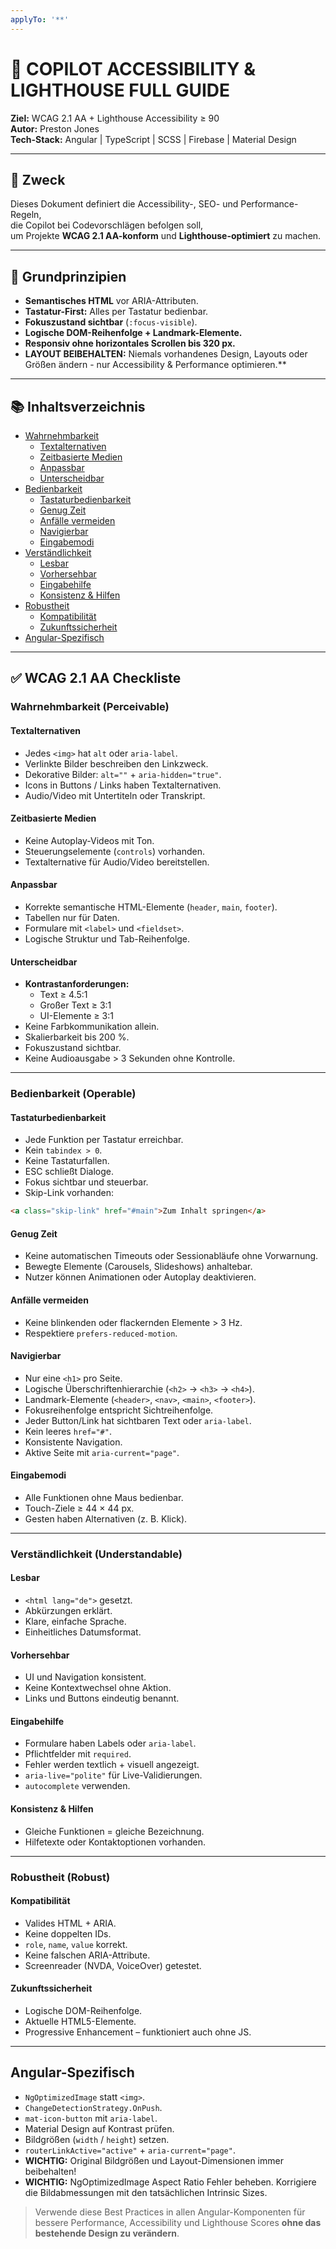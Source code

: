 ```yaml
---
applyTo: '**'
---
```

# 🧭 COPILOT ACCESSIBILITY & LIGHTHOUSE FULL GUIDE  
**Ziel:** WCAG 2.1 AA + Lighthouse Accessibility ≥ 90  
**Autor:** Preston Jones  
**Tech-Stack:** Angular | TypeScript | SCSS | Firebase | Material Design  

---

## 🎯 Zweck  
Dieses Dokument definiert die Accessibility-, SEO- und Performance-Regeln,  
die Copilot bei Codevorschlägen befolgen soll,  
um Projekte **WCAG 2.1 AA-konform** und **Lighthouse-optimiert** zu machen.  

---

## 🧩 Grundprinzipien  

- **Semantisches HTML** vor ARIA-Attributen.  
- **Tastatur-First:** Alles per Tastatur bedienbar.  
- **Fokuszustand sichtbar** (`:focus-visible`).  
- **Logische DOM-Reihenfolge + Landmark-Elemente.**  
- **Responsiv ohne horizontales Scrollen bis 320 px.**
- **LAYOUT BEIBEHALTEN:** Niemals vorhandenes Design, Layouts oder Größen ändern - nur Accessibility & Performance optimieren.**

---

## 📚 Inhaltsverzeichnis
- [Wahrnehmbarkeit](#wahrnehmbarkeit-perceivable)
  - [Textalternativen](#textalternativen)
  - [Zeitbasierte Medien](#zeitbasierte-medien)
  - [Anpassbar](#anpassbar)
  - [Unterscheidbar](#unterscheidbar)
- [Bedienbarkeit](#bedienbarkeit-operable)
  - [Tastaturbedienbarkeit](#tastaturbedienbarkeit)
  - [Genug Zeit](#genug-zeit)
  - [Anfälle vermeiden](#anfälle-vermeiden)
  - [Navigierbar](#navigierbar)
  - [Eingabemodi](#eingabemodi)
- [Verständlichkeit](#verständlichkeit-understandable)
  - [Lesbar](#lesbar)
  - [Vorhersehbar](#vorhersehbar)
  - [Eingabehilfe](#eingabehilfe)
  - [Konsistenz & Hilfen](#konsistenz--hilfen)
- [Robustheit](#robustheit-robust)
  - [Kompatibilität](#kompatibilität)
  - [Zukunftssicherheit](#zukunftssicherheit)
- [Angular-Spezifisch](#angular-spezifisch)

---

## ✅ WCAG 2.1 AA Checkliste  

### Wahrnehmbarkeit (Perceivable)  

#### Textalternativen  
- Jedes `<img>` hat `alt` oder `aria-label`.  
- Verlinkte Bilder beschreiben den Linkzweck.  
- Dekorative Bilder: `alt=""` + `aria-hidden="true"`.  
- Icons in Buttons / Links haben Textalternativen.  
- Audio/Video mit Untertiteln oder Transkript.  

#### Zeitbasierte Medien  
- Keine Autoplay-Videos mit Ton.  
- Steuerungselemente (`controls`) vorhanden.  
- Textalternative für Audio/Video bereitstellen.  

#### Anpassbar  
- Korrekte semantische HTML-Elemente (`header`, `main`, `footer`).  
- Tabellen nur für Daten.  
- Formulare mit `<label>` und `<fieldset>`.  
- Logische Struktur und Tab-Reihenfolge.  

#### Unterscheidbar  
- **Kontrastanforderungen:**  
  - Text ≥ 4.5:1  
  - Großer Text ≥ 3:1  
  - UI-Elemente ≥ 3:1  
- Keine Farbkommunikation allein.  
- Skalierbarkeit bis 200 %.  
- Fokuszustand sichtbar.  
- Keine Audioausgabe > 3 Sekunden ohne Kontrolle.  

---

### Bedienbarkeit (Operable)  

#### Tastaturbedienbarkeit  
- Jede Funktion per Tastatur erreichbar.  
- Kein `tabindex > 0`.  
- Keine Tastaturfallen.  
- ESC schließt Dialoge.  
- Fokus sichtbar und steuerbar.  
- Skip-Link vorhanden:

```html
<a class="skip-link" href="#main">Zum Inhalt springen</a>
```

#### Genug Zeit  
- Keine automatischen Timeouts oder Sessionabläufe ohne Vorwarnung.  
- Bewegte Elemente (Carousels, Slideshows) anhaltebar.  
- Nutzer können Animationen oder Autoplay deaktivieren.  

#### Anfälle vermeiden  
- Keine blinkenden oder flackernden Elemente > 3 Hz.  
- Respektiere `prefers-reduced-motion`.  

#### Navigierbar  
- Nur eine `<h1>` pro Seite.  
- Logische Überschriftenhierarchie (`<h2>` → `<h3>` → `<h4>`).  
- Landmark-Elemente (`<header>`, `<nav>`, `<main>`, `<footer>`).  
- Fokusreihenfolge entspricht Sichtreihenfolge.  
- Jeder Button/Link hat sichtbaren Text oder `aria-label`.  
- Kein leeres `href="#"`.  
- Konsistente Navigation.  
- Aktive Seite mit `aria-current="page"`.  

#### Eingabemodi  
- Alle Funktionen ohne Maus bedienbar.  
- Touch-Ziele ≥ 44 × 44 px.  
- Gesten haben Alternativen (z. B. Klick).  

---

### Verständlichkeit (Understandable)  

#### Lesbar  
- `<html lang="de">` gesetzt.  
- Abkürzungen erklärt.  
- Klare, einfache Sprache.  
- Einheitliches Datumsformat.  

#### Vorhersehbar  
- UI und Navigation konsistent.  
- Keine Kontextwechsel ohne Aktion.  
- Links und Buttons eindeutig benannt.  

#### Eingabehilfe  
- Formulare haben Labels oder `aria-label`.  
- Pflichtfelder mit `required`.  
- Fehler werden textlich + visuell angezeigt.  
- `aria-live="polite"` für Live-Validierungen.  
- `autocomplete` verwenden.  

#### Konsistenz & Hilfen  
- Gleiche Funktionen = gleiche Bezeichnung.  
- Hilfetexte oder Kontaktoptionen vorhanden.  

---

### Robustheit (Robust)  

#### Kompatibilität  
- Valides HTML + ARIA.  
- Keine doppelten IDs.  
- `role`, `name`, `value` korrekt.  
- Keine falschen ARIA-Attribute.  
- Screenreader (NVDA, VoiceOver) getestet.  

#### Zukunftssicherheit  
- Logische DOM-Reihenfolge.  
- Aktuelle HTML5-Elemente.  
- Progressive Enhancement – funktioniert auch ohne JS.

---

## Angular-Spezifisch  

- `NgOptimizedImage` statt `<img>`.  
- `ChangeDetectionStrategy.OnPush`.  
- `mat-icon-button` mit `aria-label`.  
- Material Design auf Kontrast prüfen.  
- Bildgrößen (`width` / `height`) setzen.  
- `routerLinkActive="active"` + `aria-current="page"`.
- **WICHTIG:** Original Bildgrößen und Layout-Dimensionen immer beibehalten!
- **WICHTIG:** NgOptimizedImage Aspect Ratio Fehler beheben. Korrigiere die Bildabmessungen mit den tatsächlichen Intrinsic Sizes.

> Verwende diese Best Practices in allen Angular-Komponenten für bessere Performance, Accessibility und Lighthouse Scores **ohne das bestehende Design zu verändern**.
